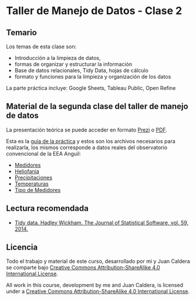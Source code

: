 # Taller de Manejo de Datos - Clase 2

## Temario

Los temas de esta clase son:

* Introducción a la limpieza de datos,
* formas de organizar y estructurar la información
* Base de datos relacionales, Tidy Data, hojas de cálculo
* formato y funciones para la limpieza y organización de los datos

La parte práctica incluye: Google Sheets, Tableau Public, Open Refine

## Material de la segunda clase del taller de manejo de datos

  La presentación teórica se puede acceder en formato [Prezi](https://prezi.com/gwju3ilvqrwr/segunda-clase-taller-manejo-de-datos/) o [PDF](https://github.com/yabellini/TallerManejoDeDatos/blob/master/clase2/Segunda%20Clase%20Taller.pdf).

  Esta es la [guía de la práctica](https://github.com/yabellini/TallerManejoDeDatos/blob/master/clase2/Conformaci%C3%B3n%20de%20planilla%20de%20c%C3%A1lculo%20con%20Google%20Sheets%20para%20utilizar%20en%20Tableu%20Public.pdf) y estos son los archivos necesarios para realizarla, los mismos corresponde a datos reales del observatorio convencional de la EEA Anguil:
  - [Medidores](https://github.com/yabellini/TallerManejoDeDatos/blob/master/clase2/HeliofaniaAnguil.csv)
  - [Heliofania](https://github.com/yabellini/TallerManejoDeDatos/blob/master/clase2/HeliofaniaAnguil.csv)
  - [Precipitaciones](https://github.com/yabellini/TallerManejoDeDatos/blob/master/clase2/PrecipitacionesAnguil.csv)
  - [Temperaturas](https://github.com/yabellini/TallerManejoDeDatos/blob/master/clase2/TemperaturasAnguil.csv)
  - [Tipo de Medidores](https://github.com/yabellini/TallerManejoDeDatos/blob/master/clase2/TipoMedidores.csv)

## Lectura recomendada

* [Tidy data. Hadley Wickham. The Journal of Statistical Software, vol. 59, 2014.](https://vita.had.co.nz/papers/tidy-data.html)


## Licencia

 Todo el trabajo y material de este curso, desarrollado por mi y Juan Caldera se comparte bajo [Creative Commons Attribution-ShareAlike 4.0 International License](https://creativecommons.org/licenses/by-sa/4.0/deed.es_ES).
 
 All work in this course, development by me and Juan Caldera, is licensed under a [Creative Commons Attribution-ShareAlike 4.0 International License](https://creativecommons.org/licenses/by-sa/4.0/deed.es_ES).
 
